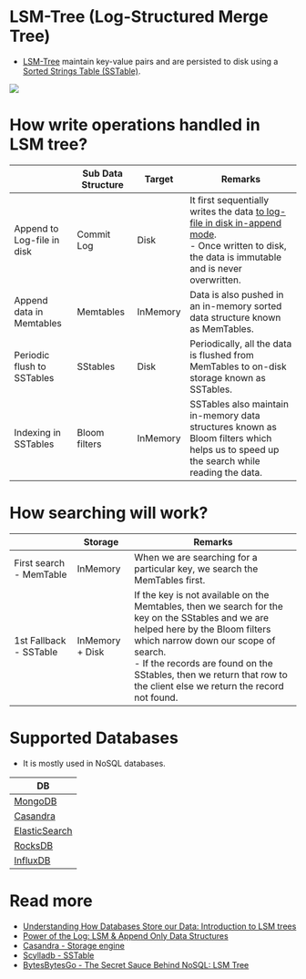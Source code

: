# LSM-Tree (Log-Structured Merge Tree)
- [LSM-Tree](https://en.wikipedia.org/wiki/Log-structured_merge-tree) maintain key-value pairs and are persisted to disk using a [Sorted Strings Table (SSTable)](https://docs.datastax.com/en/archived/cassandra/3.0/cassandra/dml/dmlHowDataWritten.html).

![](https://www.scylladb.com/wp-content/uploads/sstable-diagram.png)

# How write operations handled in LSM tree?

|                            | Sub Data Structure | Target   | Remarks                                                                                                                                                                        |
|----------------------------|--------------------|----------|--------------------------------------------------------------------------------------------------------------------------------------------------------------------------------|
| Append to Log-file in disk | Commit Log         | Disk     | It first sequentially writes the data [to log-file in disk in-append mode](AppendOnlyProperty.md).<br/>- Once written to disk, the data is immutable and is never overwritten. |
| Append data in Memtables   | Memtables          | InMemory | Data is also pushed in an in-memory sorted data structure known as MemTables.                                                                                                  |
| Periodic flush to SSTables | SStables           | Disk     | Periodically, all the data is flushed from MemTables to on-disk storage known as SSTables.                                                                                     |
| Indexing in SSTables       | Bloom filters      | InMemory | SSTables also maintain in-memory data structures known as Bloom filters which helps us to speed up the search while reading the data.                                          |

# How searching will work?

|                         | Storage         | Remarks                                                                                                                                                                                                                                                                                                |
|-------------------------|-----------------|--------------------------------------------------------------------------------------------------------------------------------------------------------------------------------------------------------------------------------------------------------------------------------------------------------|
| First search - MemTable | InMemory        | When we are searching for a particular key, we search the MemTables first.                                                                                                                                                                                                                             |
| 1st Fallback - SSTable  | InMemory + Disk | If the key is not available on the Memtables, then we search for the key on the SStables and we are helped here by the Bloom filters which narrow down our scope of search.<br/>- If the records are found on the SStables, then we return that row to the client else we return the record not found. |

# Supported Databases
- It is mostly used in NoSQL databases.

| DB                                                            |
|---------------------------------------------------------------|
| [MongoDB](../NoSQL-Databases/DocumentDB/MongoDB/Readme.md)               |
| [Casandra](../NoSQL-Databases/WideColumnDB/ApacheCasandra.md) |
| [ElasticSearch](../Search-Databases/ElasticSearch/Readme.md)  |
| [RocksDB](../NoSQL-Databases/EmbededKeyValueDB/RocksDB.md)    |
| [InfluxDB](../NoSQL-Databases/TimeSeriesDB/InfluxDB.md)       |

# Read more
- [Understanding How Databases Store our Data: Introduction to LSM trees](https://javascript.plainenglish.io/understanding-how-databases-store-our-data-introduction-to-lsm-trees-ec1c46096570)
- [Power of the Log: LSM & Append Only Data Structures](https://www.slideshare.net/ConfluentInc/power-of-the-loglsm-append-only-data-structures)
- [Casandra - Storage engine](https://docs.datastax.com/en/cassandra-oss/3.x/cassandra/dml/dmlManageOndisk.html)
- [Scylladb - SSTable](https://www.scylladb.com/glossary/sstable/)
- [BytesBytesGo - The Secret Sauce Behind NoSQL: LSM Tree](https://www.youtube.com/watch?v=I6jB0nM9SKU)